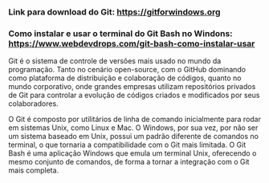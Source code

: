 ### Link para download do Git: https://gitforwindows.org <br>
### Como instalar e usar o terminal do Git Bash no Windons: <br> https://www.webdevdrops.com/git-bash-como-instalar-usar <br>

Git é o sistema de controle de versões mais usado no mundo da programação. Tanto no cenário open-source, com o GitHub dominando como plataforma de distribuição e colaboração de códigos, quanto no mundo corporativo, onde grandes empresas utilizam repositórios privados de Git para controlar a evolução de códigos criados e modificados por seus colaboradores.

O Git é composto por utilitários de linha de comando inicialmente para rodar em sistemas Unix, como Linux e Mac. O Windows, por sua vez, por não ser um sistema baseado em Unix, possui um padrão diferente de comandos no terminal, o que tornaria a compatibilidade com o Git mais limitada.
O Git Bash é uma aplicação Windows que emula um terminal Unix, oferecendo o mesmo conjunto de comandos, de forma a tornar a integração com o Git mais completa.

